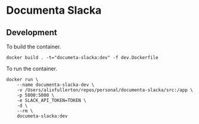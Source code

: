 # Documenta Slacka


## Development

To build the container.
```console
docker build . -t="documeta-slacka:dev" -f dev.Dockerfile
```

To run the container.
```
docker run \
    --name documenta-slacka-dev \
    -v /Users/alixfullerton/repos/personal/documenta-slacka/src:/app \
    -p 5000:5000 \
    -e SLACK_API_TOKEN=TOKEN \
    -d \
    --rm \
    documeta-slacka:dev
```
